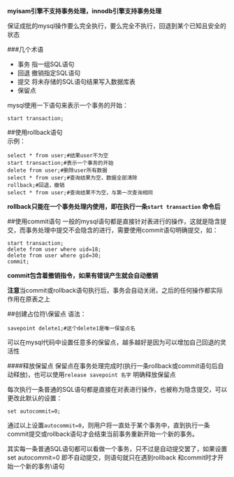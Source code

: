 **myisam引擎不支持事务处理，innodb引擎支持事务处理**

保证成批的mysql操作要么完全执行，要么完全不执行，回退到某个已知且安全的状态

###几个术语
- 事务 指一组SQL语句
- 回退 撤销指定SQL语句
- 提交 将未存储的SQL语句结果写入数据库表
- 保留点 

mysql使用一下语句来表示一个事务的开始：

    start transaction;

##使用rollback语句    
示例：

	select * from user;#结果user不为空
	start transaction;#表示一个事务的开始
	delete from user;#删除user所有数据
	select * from user;#查询结果为空，数据全部清除
	rollback;#回退，撤销	
	select * from user;#查询结果不为空，与第一次查询相同

**rollback只能在一个事务处理内使用，即在执行一条``start transaction`` 命令后**

##使用commit语句
一般的mysql语句都是直接针对表进行的操作，这就是隐含提交，而事务处理中提交不会隐含的进行，需要使用commit语句明确提交，如：

    start transaction;
	delete from user where uid=18;
	delete from user where gid=30;
	commit;

**commit包含着撤销指令，如果有错误产生就会自动撤销**


**注意**当commit或rollback语句执行后，事务会自动关闭，之后的任何操作都实际作用在原表之上

##创建占位符\保留点
语法：

	savepoint delete1;#这个delete1是唯一保留点名

可以在mysql代码中设置任意多的保留点，越多越好是因为可以增加自己回退的灵活性

####释放保留点
保留点在事务处理完成时(执行一条rollback或commit语句后自动释放)，也可以使用`release savepoint 名字` 明确释放保留点


每次执行一条普通的SQL语句都是直接在对表进行操作，也被称为隐含提交，可以更改此默认的设置：

    set autocommit=0;

通过以上设置`autocommit=0`，则用户将一直处于某个事务中，直到执行一条commit提交或rollback语句才会结束当前事务重新开始一个新的事务。

其实每一条普通SQL语句都可以看做一个事务，只不过是自动提交罢了，如果设置set autocommit=0 即不自动提交，则语句就只在遇到rollback 和commit时才开始一个新的事务\语句